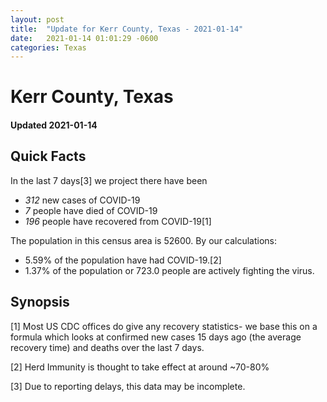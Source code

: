 ```yaml
---
layout: post
title:  "Update for Kerr County, Texas - 2021-01-14"
date:   2021-01-14 01:01:29 -0600
categories: Texas
---
```


# Kerr County, Texas
#### Updated 2021-01-14

## Quick Facts

In the last 7 days[3] we project there have been
- *312* new cases of COVID-19
- *7* people have died of COVID-19
- *196* people have recovered from COVID-19[1]

The population in this census area is 52600. By our calculations:
- 5.59% of the population have had COVID-19.[2]
- 1.37% of the population or 723.0 people are actively fighting the virus.

## Synopsis




[1] Most US CDC offices do give any recovery statistics- we base this on a formula which looks at confirmed new cases
15 days ago (the average recovery time) and deaths over the last 7 days.

[2] Herd Immunity is thought to take effect at around ~70-80%

[3] Due to reporting delays, this data may be incomplete.
 
    